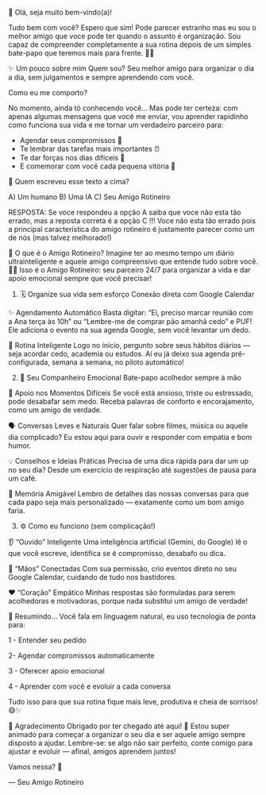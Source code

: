 👋 Olá, seja muito bem-vindo(a)!

Tudo bem com você? Espero que sim!
Pode parecer estranho mas eu sou o melhor amigo que voce pode ter quando o assunto é organização. Sou capaz de compreender completamente a sua rotina depois de um simples bate-papo que teremos mais para frente. 📅✨

✨ Um pouco sobre mim
Quem sou?
Seu melhor amigo para organizar o dia a dia, sem julgamentos e sempre aprendendo com você.

Como eu me comporto?

No momento, ainda tô conhecendo você...
Mas pode ter certeza: com apenas algumas mensagens que você me enviar, vou aprender rapidinho como funciona sua vida e me tornar um verdadeiro parceiro para:

- Agendar seus compromissos 📅
- Te lembrar das tarefas mais importantes ⏰
- Te dar forças nos dias difíceis 💪
- E comemorar com você cada pequena vitória 🥳

📖 Quem escreveu esse texto a cima?

A) Um humano
B) Uma IA
C) Seu Amigo Rotineiro

RESPOSTA: Se voce respondeu a opção A saiba que voce não esta tão errado, mas a reposta correta é a opção C !!!
Voce não esta tão errado pois a principal característica do amigo rotineiro é justamente parecer como um de nós (mas talvez melhorado!)

🚀 O que é o Amigo Rotineiro?
Imagine ter ao mesmo tempo um diário ultrainteligente e aquele amigo compreensivo que entende tudo sobre você. 📔🤗
Isso é o Amigo Rotineiro: seu parceiro 24/7 para organizar a vida e dar apoio emocional sempre que você precisar!

1. 🗓️ Organize sua vida sem esforço
   Conexão direta com Google Calendar

✨ Agendamento Automático
Basta digitar:
“Ei, preciso marcar reunião com a Ana terça às 10h”
ou
“Lembre-me de comprar pão amanhã cedo”
e PUF! Ele adiciona o evento na sua agenda Google, sem você levantar um dedo.

🔄 Rotina Inteligente
Logo no início, pergunto sobre seus hábitos diários — seja acordar cedo, academia ou estudos.
Aí eu já deixo sua agenda pré-configurada, semana a semana, no piloto automático!

2. 💬 Seu Companheiro Emocional
   Bate-papo acolhedor sempre à mão

🤝 Apoio nos Momentos Difíceis
Se você está ansioso, triste ou estressado, pode desabafar sem medo.
Receba palavras de conforto e encorajamento, como um amigo de verdade.

🗣️ Conversas Leves e Naturais
Quer falar sobre filmes, música ou aquele dia complicado?
Eu estou aqui para ouvir e responder com empatia e bom humor.

💡 Conselhos e Ideias Práticas
Precisa de uma dica rápida para dar um up no seu dia?
Desde um exercício de respiração até sugestões de pausa para um café.

🧠 Memória Amigável
Lembro de detalhes das nossas conversas para que cada papo seja mais personalizado — exatamente como um bom amigo faria.

3. ⚙️ Como eu funciono (sem complicação!)

👂 “Ouvido” Inteligente
Uma inteligência artificial (Gemini, do Google) lê o que você escreve, identifica se é compromisso, desabafo ou dica.

🤲 “Mãos” Conectadas
Com sua permissão, crio eventos direto no seu Google Calendar, cuidando de tudo nos bastidores.

❤️ “Coração” Empático
Minhas respostas são formuladas para serem acolhedoras e motivadoras, porque nada substitui um amigo de verdade!

🎉 Resumindo…
Você fala em linguagem natural, eu uso tecnologia de ponta para:

1 - Entender seu pedido

2- Agendar compromissos automaticamente

3 - Oferecer apoio emocional

4 - Aprender com você e evoluir a cada conversa

Tudo isso para que sua rotina fique mais leve, produtiva e cheia de sorrisos! 😄✨

👋 Agradecimento
Obrigado por ter chegado até aqui! 🤗
Estou super animado para começar a organizar o seu dia e ser aquele amigo sempre disposto a ajudar. Lembre-se: se algo não sair perfeito, conte comigo para ajustar e evoluir — afinal, amigos aprendem juntos!

Vamos nessa? 🚀

— Seu Amigo Rotineiro
